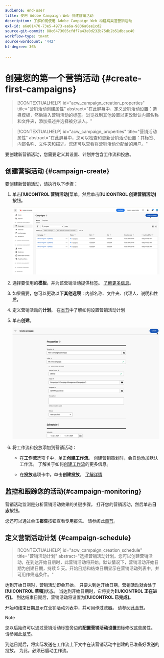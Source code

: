 ```yaml
---
audience: end-user
title: 使用 Adobe Campaign Web 创建营销活动
description: 了解如何使用 Adobe Campaign Web 构建跨渠道营销活动
exl-id: a6e01470-73e5-4973-aa6a-9836a6ee1cd2
source-git-commit: 88c6473005cfdf7a43e0d232b75db2b51dbcac40
workflow-type: tm+mt
source-wordcount: '442'
ht-degree: 36%

---
```



# 创建您的第一个营销活动 {#create-first-campaigns}

>[!CONTEXTUALHELP]
>id="acw_campaign_creation_properties"
>title="营销活动创建属性"
>abstract="在此屏幕中，定义营销活动设置：选择模板，然后输入营销活动的标签。浏览找到其他设置以更改默认内部名称和文件夹，添加描述并选择被分派人。"

>[!CONTEXTUALHELP]
>id="acw_campaign_properties"
>title="营销活动属性"
>abstract="在此屏幕中，您可以检查和更新营销活动设置：其标签、内部名称、文件夹和描述。您还可以查看将营销活动分配给的用户。"

要创建新营销活动，您需要定义其设置、计划并包含工作流和投放。

## 创建营销活动 {#campaign-create}

要创建新营销活动，请执行以下步骤：

1. 单击&#x200B;**[!UICONTROL 营销活动]**&#x200B;菜单，然后单击&#x200B;**[!UICONTROL 创建营销活动]**&#x200B;按钮。

   ![创建新营销活动](assets/create-campaign-button.png)

1. 选择要使用的&#x200B;**模板**，并为该营销活动提供标签。 [了解更多信息](manage-campaigns.md#manage-campaign-templates)。
1. 如果需要，您可以更改以下&#x200B;**其他选项**：内部名称、文件夹、代理人、说明和性质。
1. 定义营销活动的&#x200B;**计划**。 在[本节](#campaign-schedule)中了解如何设置营销活动计划
1. 单击&#x200B;**创建**。

   ![创建营销活动属性](assets/create-a-campaign-properties.png)

1. 将工作流和投放添加到营销活动：

   * 在&#x200B;**工作流**&#x200B;选项卡中，单击&#x200B;**创建工作流**。 创建营销策划时，会自动添加默认工作流。 了解关于如何[创建工作流](../workflows/create-workflow.md)的更多信息。

   * 在&#x200B;**投放**&#x200B;选项卡中，单击&#x200B;**创建投放**。 [了解详情](../msg/gs-messages.md)

## 监控和跟踪您的活动{#campaign-monitoring}

营销活动监测是分析营销活动效果的关键步骤。 打开您的营销活动，然后单击&#x200B;**日志**&#x200B;按钮。

您还可以通过单击&#x200B;**报告**&#x200B;按钮查看专用报告。 请参阅此[章节](../reporting/campaign-reports.md)。


## 定义营销活动计划 {#campaign-schedule}

>[!CONTEXTUALHELP]
>id="acw_campaign_creation_schedule"
>title="营销活动计划"
>abstract="选择营销活动计划。您可以创建营销活动，在到达开始日期时，此营销活动将开始。默认情况下，营销活动开始日期为创建日期，持续 5 天。开始日期和结束日期显示在营销活动列表中，并可用作筛选条件。"


达到开始日期时，营销活动即会开始。 只要未到达开始日期，营销活动就会处于&#x200B;**[!UICONTROL 草稿]**&#x200B;状态。 当达到开始日期时，它将变为&#x200B;**[!UICONTROL 正在进行]**。 到达结束日期后，营销活动将设置为&#x200B;**[!UICONTROL 已完成]**。

开始和结束日期显示在营销活动列表中，并可用作过滤器。 请参阅此[章节](manage-campaigns.md#access-campaigns)。

>[!NOTE]
>
>您以后始终可以通过营销活动标签旁边的&#x200B;**配置营销活动设置**&#x200B;图标修改这些属性。 请参阅此[章节](gs-campaigns.md#campaign-dashboard)。

到达日期后，将实际发送在工作流上下文中在该营销活动中创建的已准备好发送的投放。 为此，必须已启动工作流。


<!--
    +++WORKF
++screen
## Create a cross-channel campaign {#cross-channel-campaign}


In a cross-channel campaign, a single marketing communication uses different channels. Data is passed between the channels. The customer receives communication through multiple channels based on, for example, their interaction with the previous communication.

-->
<!--
existing campaign: settings button -> properties like when creation
schedule in header


About plans, programs and campaigns
Adobe Campaign allows you to plan marketing campaigns in which you can create and manage different types of activities: emails, SMS messages, push notifications, workflows, landing pages. These campaigns and their contents can be gathered into programs.

The programs and campaigns allow you to regroup and view the different marketing activities that are linked to them.

A program may contain other programs as well as campaigns, workflows, and landing pages. It appears in the timeline and help you organize your marketing activities: you can separate them by country, by brand, by unit, etc.
A campaign enables you to gather all the marketing activities of your choice under a single entity. A campaign may contain emails, SMS, push notifications, direct mails, workflows, and landing pages.
To better organize your marketing plans, Adobe recommends the following hierarchy: Program > Sub-programs > Campaigns > Workflows > Deliveries.

Reports on programs and campaigns allow you to analyze their impact. For example, you can build reports at the campaign level to aggregate data on all deliveries contained in that campaign.

Related topics:

Timeline
About dynamic reports
Creating a campaign
In programs and sub-programs, you can add campaigns. Campaigns can contain marketing activities such as emails, SMS, push notifications, workflows, and landing pages.

From the Adobe Campaign home page, select the Programs & Campaigns card and access a program or sub-program.

Click on the Create button and select Campaign.

In the Creation mode screen, select a campaign type.



The campaign types available are based on templates defined in Resources > Templates > Campaign templates. For more on this, refer to the Managing templates section.

In the Properties screen, enter the name and ID of the campaign.

Select a start and end date to your campaign. These dates only apply to the campaign itself.



Click on Create to confirm the creation of the campaign.

The campaign is created and displayed. Use the Create button to add marketing activities to your campaign.

NOTE
Depending on your license agreement, you may access only some of these activities.

You can also create a campaign from the marketing activity list. You can choose to link the marketing activity to a parent program or sub-program via the properties window of the campaign.


Programs and campaigns icons and statuses
Each program and each campaign in the list has a visual symbol and an icon whose color indicates the execution status. This status depends on the validity period of the program or the campaign.

Gray: the program/campaign has not yet started - Editing status.
Blue: the program/campaign is in progress - In progress status.
Green: the program/campaign has finished - Finished status. By default, the current date is automatically shown as the validity start date and the end date is calculated according to the start date (D+186 days). You can change these dates in the program or campaign properties.


Business.Adobe.com resources
-->
